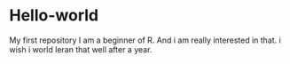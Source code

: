 # Hello-world
My first repository
I am a beginner of R. And i am really interested in that. i wish i world leran that well after a year. 
